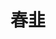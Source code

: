 ---
title: "春韭"
description: "春韭"
layout: shop
keywords:
  - 美食競賽
  - 台灣美食
  - 美食精選
datePublished: "2025-06-30"
dateModified: "2025-07-07"
city: "台北市"
district: "中山區"
address: "台北市中山區中山北路二段183巷1-5號"
phone: "0225930155"
geo: "25.063860039282382, 121.52300489899268"
google_map: "https://maps.app.goo.gl/Qmni6uNzNo1H8R9t9"
footinder: "https://footinder.com.tw/%e5%8f%b0%e5%8c%97%e5%b8%82%e4%b8%ad%e5%b1%b1%e5%8d%80/362158/"
official: "https://www.facebook.com/springleek.tw"
award:
  - name: "500盤"
    year: "2024"
    entries:
      - dishes:
          - "和牛銀絲卷"

---